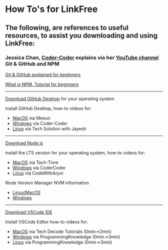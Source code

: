 # How To's for LinkFree

## The following, are references to useful resources, to assist you downloading and using LinkFree:

### Jessica Chan, [Coder-Coder](https://coder-coder.com/about/) explains via her [YouTube channel](https://www.youtube.com/c/TheCoderCoder/featured) Git & GitHub and NPM

[Git & GitHub explained for beginners](https://www.youtube.com/watch?v=8Dd7KRpKeaE)

[What is NPM, Tutorial for beginners](https://www.youtube.com/watch?v=P3aKRdUyr0s)

---

[Download GitHub Desktop](https://desktop.github.com/) for your operating system

install GitHub Desktop, how-to videos for:

- [MacOS](https://www.youtube.com/watch?v=C0n6O4d0ccw) via Meeun
- [Windows](https://www.youtube.com/watch?v=8Dd7KRpKeaE) via Coder-Coder
- [Linux](https://www.youtube.com/watch?v=BFgzym_Ddac) via Tech Solution with Jayesh

---

[Download Node.js](https://nodejs.org/en/)

install the LTS version for your operating system, how-to videos for:

- [MacOS](https://www.youtube.com/watch?v=SwUKKCS3r3c) via Tech-Time
- [Windows](https://www.youtube.com/watch?v=P3aKRdUyr0s) via CoderCoder
- [Linux](https://www.youtube.com/watch?v=P6rPI7x28nY) via CodeWithArjun

Node Version Manager NVM information

- [Linux/MacOS](https://www.github.com/nvm-sh/nvm)
- [Windows](https://www.github.com/coreybutler/nvm-windows)

---

[Download VSCode IDE](https://code.visualstudio.com/Download)

Install VSCode Editor how-to videos for:

- [MacOS](https://www.youtube.com/watch?v=bJaBHGKHv9A) via Tech Decode Tutorials (0min->2min)
- [Windows](https://www.youtube.com/watch?v=MlIzFUI1QGA) via ProgrammingKnowledge (0min->3min)
- [Linux](https://www.youtube.com/watch?v=Y1fei1mzP7Q) via ProgrammingKnowledge (0min->3min)
